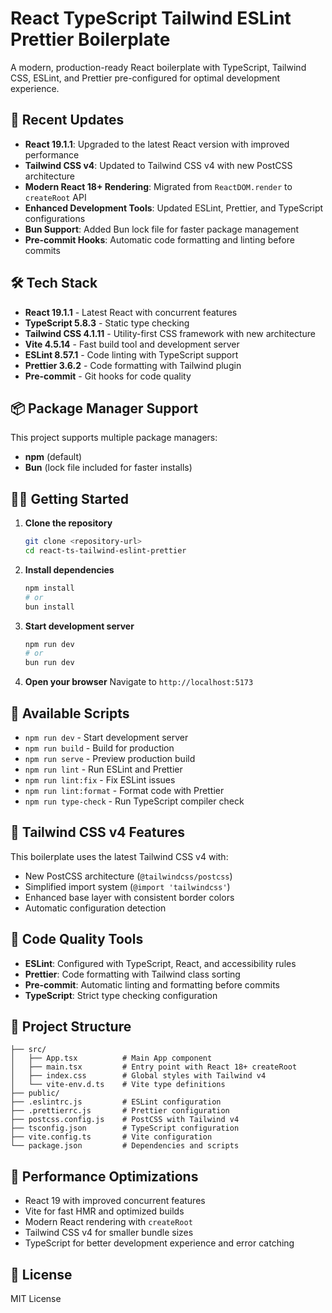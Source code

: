 # React TypeScript Tailwind ESLint Prettier Boilerplate

A modern, production-ready React boilerplate with TypeScript, Tailwind CSS, ESLint, and Prettier pre-configured for optimal development experience.

## 🚀 Recent Updates

- **React 19.1.1**: Upgraded to the latest React version with improved performance
- **Tailwind CSS v4**: Updated to Tailwind CSS v4 with new PostCSS architecture
- **Modern React 18+ Rendering**: Migrated from `ReactDOM.render` to `createRoot` API
- **Enhanced Development Tools**: Updated ESLint, Prettier, and TypeScript configurations
- **Bun Support**: Added Bun lock file for faster package management
- **Pre-commit Hooks**: Automatic code formatting and linting before commits

## 🛠️ Tech Stack

- **React 19.1.1** - Latest React with concurrent features
- **TypeScript 5.8.3** - Static type checking
- **Tailwind CSS 4.1.11** - Utility-first CSS framework with new architecture
- **Vite 4.5.14** - Fast build tool and development server
- **ESLint 8.57.1** - Code linting with TypeScript support
- **Prettier 3.6.2** - Code formatting with Tailwind plugin
- **Pre-commit** - Git hooks for code quality

## 📦 Package Manager Support

This project supports multiple package managers:
- **npm** (default)
- **Bun** (lock file included for faster installs)

## 🏃‍♂️ Getting Started

1. **Clone the repository**
   ```bash
   git clone <repository-url>
   cd react-ts-tailwind-eslint-prettier
   ```

2. **Install dependencies**
   ```bash
   npm install
   # or
   bun install
   ```

3. **Start development server**
   ```bash
   npm run dev
   # or
   bun run dev
   ```

4. **Open your browser**
   Navigate to `http://localhost:5173`

## 📜 Available Scripts

- `npm run dev` - Start development server
- `npm run build` - Build for production
- `npm run serve` - Preview production build
- `npm run lint` - Run ESLint and Prettier
- `npm run lint:fix` - Fix ESLint issues
- `npm run lint:format` - Format code with Prettier
- `npm run type-check` - Run TypeScript compiler check

## 🎨 Tailwind CSS v4 Features

This boilerplate uses the latest Tailwind CSS v4 with:
- New PostCSS architecture (`@tailwindcss/postcss`)
- Simplified import system (`@import 'tailwindcss'`)
- Enhanced base layer with consistent border colors
- Automatic configuration detection

## 🔧 Code Quality Tools

- **ESLint**: Configured with TypeScript, React, and accessibility rules
- **Prettier**: Code formatting with Tailwind class sorting
- **Pre-commit**: Automatic linting and formatting before commits
- **TypeScript**: Strict type checking configuration

## 📁 Project Structure

```
├── src/
│   ├── App.tsx          # Main App component
│   ├── main.tsx         # Entry point with React 18+ createRoot
│   ├── index.css        # Global styles with Tailwind v4
│   └── vite-env.d.ts    # Vite type definitions
├── public/
├── .eslintrc.js         # ESLint configuration
├── .prettierrc.js       # Prettier configuration
├── postcss.config.js    # PostCSS with Tailwind v4
├── tsconfig.json        # TypeScript configuration
├── vite.config.ts       # Vite configuration
└── package.json         # Dependencies and scripts
```

## 🚀 Performance Optimizations

- React 19 with improved concurrent features
- Vite for fast HMR and optimized builds
- Modern React rendering with `createRoot`
- Tailwind CSS v4 for smaller bundle sizes
- TypeScript for better development experience and error catching

## 📄 License

MIT License
